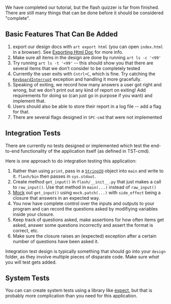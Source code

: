 We have completed our tutorial, but the flash quizzer is far from finished.
There are still many things that can be done before it should be considered
"complete".

## Basic Features That Can Be Added
1. export our design docs with `art export html` (you can open `index.html` in a
   browser). See [Exporting Html Doc][5] for more info.
2. Make sure all items in the design are done by running `art ls -c '<99'`
3. Try running `art ls -t '<99'` -- this should show you that there are several
   items that we don't consider to be completely tested
4. Currently the user exits with `Cntrl+C`, which is fine. Try catching the
   [`KeyboardInterrupt`][1] exception and handling it more gracefully.
5. Speaking of exiting, we record how many answers a user got right and wrong,
   but we don't print out any kind of report on exiting! Add requirements for
   doing so (can just go in purpose if you want) and implement that.
6. Users should also be able to store their report in a log file -- add a flag
   for that.
7. There are several flags designed in `SPC-cmd` that were not implemented

## Integration Tests
There are currently no tests designed or implemented which test the end-to-end
functionality of the application itself (as defined in TST-cmd).

Here is one approach to do integration testing this
application:
1. Rather than using `print`, pass in a [`StringIO`][2] object into `main` and
   write to it. `flash/bin` then passes in `sys.stdout`.
2. Create method `get_input()` in `flash/__init__.py` that just makes a call to
   `raw_input()`. Use that method in `main(...)` instead of `raw_input()`
3. [Mock][3] out `get_input()` using `mock.patch(...)` with `side_effect` being
   a closure that answers in an expected way.
4. You now have complete control over the inputs and outputs to your program and
   can record the questions asked by modifiying variables inside your closure.
5. Keep track of questions asked, make assertions for how often items get asked,
   answer some questions incorrectly and assert the format is correct, etc.
6. Make sure the closure raises an (expected) exception after a certain number
   of questions have been asked it.

Integration test design is typically something that should go into your `design`
folder, as they involve multiple pieces of disparate code. Make sure *what* you
will test gets added.

## System Tests

You can can create system tests using a library like [expect][4], but that is
probably more complication than you need for this application.

[1]: https://docs.python.org/2/library/exceptions.html#exceptions.KeyboardInterrupt
[2]: https://docs.python.org/2/library/stringio.html
[3]: https://docs.python.org/dev/library/unittest.mock.html
[4]: https://pexpect.readthedocs.io/en/stable/
[5]: https://github.com/vitiral/artifact/blob/master/docs/ExportingHtml.md

